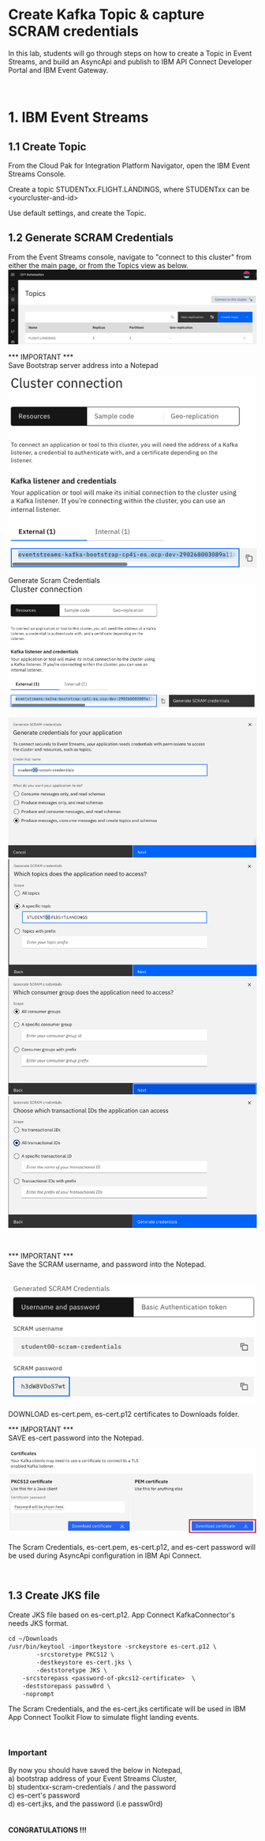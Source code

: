 
# Create Kafka Topic & capture SCRAM credentials

In this lab, students will go through steps on how to create a Topic in Event Streams, and build an AsyncApi and publish to IBM API Connect Developer Portal and IBM Event Gateway.

<br>

# 1. IBM Event Streams

## 1.1 Create Topic 

From the Cloud Pak for Integration Platform Navigator, open the IBM Event Streams Console. <br>

Create a topic STUDENTxx.FLIGHT.LANDINGS, where STUDENTxx can be \<yourcluster-and-id\><br>

Use default settings, and create the Topic. <br>

## 1.2 Generate SCRAM Credentials

From the Event Streams console, navigate to "connect to this cluster" from either the main page, or from the Topics view as below.<br>
![](./images/es-connect-to-cluster.png)

*** IMPORTANT ***  <br>
Save Bootstrap server address into a Notepad <br>

![](./images/es-bootstrap-address.png)

Generate Scram Credentials <br>
![](./images/es-generate-scram.png)

![](./images/es-generate-scram-1.png)
![](./images/es-generate-scram-2.png)
![](./images/es-generate-scram-3.png)
![](./images/es-generate-scram-4.png)

<br>

*** IMPORTANT ***  <br>
Save the SCRAM username, and password into the Notepad. <br><br>

![](./images/es-generate-scram-5.png)

DOWNLOAD es-cert.pem, es-cert.p12 certificates to Downloads folder. <br>

*** IMPORTANT ***  <br>
SAVE es-cert password into the Notepad.
<br>

![](./images/es-connect-to-cluster-escert-1.png)

The Scram Credentials, es-cert.pem, es-cert.p12, and es-cert password will be used during AsyncApi configuration in IBM Api Connect. <br>

<br>

## 1.3 Create JKS file

Create JKS file based on es-cert.p12. App Connect KafkaConnector's needs JKS format. <br>

```
cd ~/Downloads 
/usr/bin/keytool -importkeystore -srckeystore es-cert.p12 \
        -srcstoretype PKCS12 \
        -destkeystore es-cert.jks \
        -deststoretype JKS \
	-srcstorepass <password-of-pkcs12-certificate>  \
	-deststorepass passw0rd \
	-noprompt
```

The Scram Credentials, and the es-cert.jks certificate will be used in IBM App Connect Toolkit Flow to simulate flight landing events. <br>

<br>

### Important
By now you should have saved the below in Notepad, <br>
a) bootstrap address of your Event Streams Cluster, <br>
b) studentxx-scram-credentials / and the password <br>
c) es-cert's password <br>
d) es-cert.jks, and the password (i.e passw0rd) <br><br>


#### CONGRATULATIONS !!!